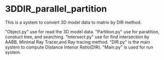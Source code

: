 # 3DDIR_parallel_partition

This is a system to convert 3D model data to matrix by DIR method.

"Object.py" use for read the 3D model data.
"Partition.py" use for paratition, constuct tree, and searching.
"Intersect.py" use for find intersection by AABB, Minimal Ray Tracer,and Ray tracing method.
"DIR.py" is the main system to compute Distance Interior Ratio(DIR).
"Main.py" is used for run system.
